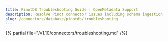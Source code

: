 ```yaml
---
title: PinotDB Troubleshooting Guide | OpenMetadata Support
description: Resolve Pinot connector issues including schema ingestion failures, query misalignment, or connection problems.
slug: /connectors/database/pinotdb/troubleshooting
---
```


{% partial file="/v1.10/connectors/troubleshooting.md" /%}
